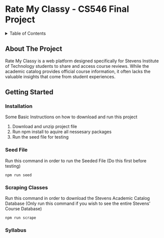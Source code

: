 # Rate My Classy - CS546 Final Project

<details>
  <summary>Table of Contents</summary>
  <ol>
    <li>
      <a href="#about-the-project">About The Project</a>
    </li>
    <li>
      <a href="#getting-started">Getting Started</a>
      <ul>
        <li><a href="#installation">Installation</a></li>
         <li><a href="#Seeding">Seed File</a></li>
        <li><a href="#Scraping">Scraping Classes</a></li>
      </ul>
      <li><a href="#Syllabus">Syllabus Upload</a></li>
  </ol>
</details>


## About The Project

Rate My Classy is a web platform designed specifically for Stevens Institute of Technology students to share and access course reviews. While the academic catalog provides official course information, it often lacks the valuable insights that come from student experiences.


## Getting Started

### Installation

Some Basic Instructions on how to download and run this project

1. Download and unzip project file 
2. Run npm install to aquire all nessesary packages
3. Run the seed file for testing 

### Seed File

Run this command in order to run the Seeded File (Do this first before testing)

```
npm run seed
```

### Scraping Classes

Run this command in order to download the Stevens Academic Catalog Database (Only run this command if you wish to see the entire Stevens' Course Database)

```
npm run scrape
```

### Syllabus









